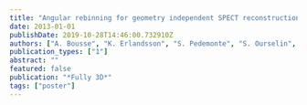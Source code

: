 ```yaml
---
title: "Angular rebinning for geometry independent SPECT reconstruction"
date: 2013-01-01
publishDate: 2019-10-28T14:46:00.732910Z
authors: ["A. Bousse", "K. Erlandsson", "S. Pedemonte", "S. Ourselin", "S. Arridge", "B. F. Hutton"]
publication_types: ["1"]
abstract: ""
featured: false
publication: "*Fully 3D*"
tags: ["poster"]
---
```


